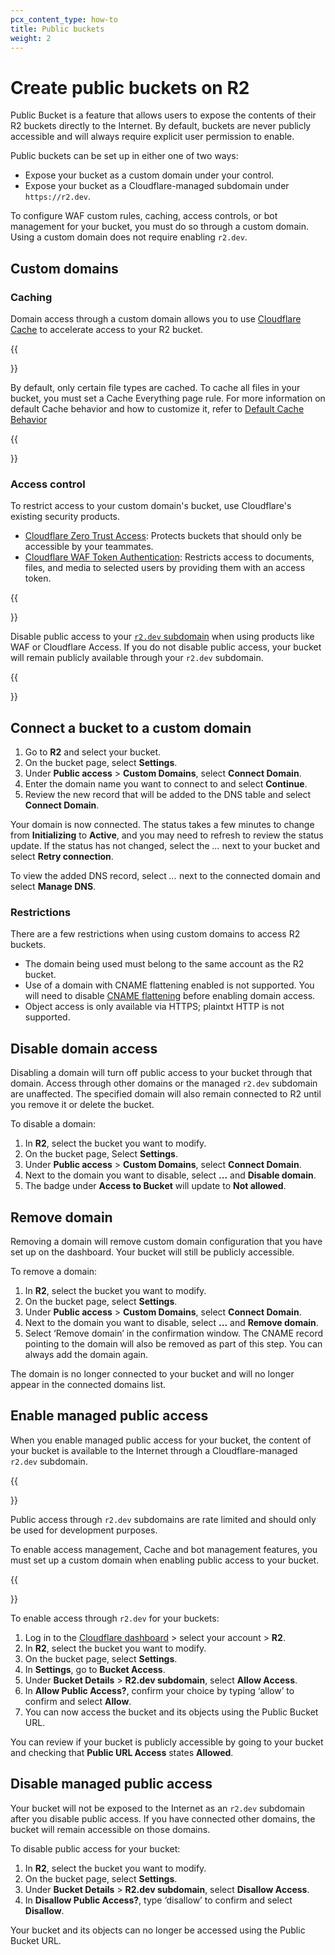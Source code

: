```yaml
---
pcx_content_type: how-to
title: Public buckets
weight: 2
---
```


# Create public buckets on R2

Public Bucket is a feature that allows users to expose the contents of their R2 buckets directly to the Internet. By default, buckets are never publicly accessible and will always require explicit user permission to enable.

Public buckets can be set up in either one of two ways:

- Expose your bucket as a custom domain under your control.
- Expose your bucket as a Cloudflare-managed subdomain under `https://r2.dev`.

To configure WAF custom rules, caching, access controls, or bot management for your bucket, you must do so through a custom domain.
Using a custom domain does not require enabling `r2.dev`.

## Custom domains

### Caching

Domain access through a custom domain allows you to use [Cloudflare Cache](/cache/) to accelerate access to your R2 bucket.

{{<Aside type="note">}}

By default, only certain file types are cached. To cache all files in your bucket, you must set a Cache Everything page rule. For more information on default Cache behavior and how to customize it, refer to [Default Cache Behavior](/cache/concepts/default-cache-behavior/#default-cached-file-extensions)

{{</Aside>}}

### Access control

To restrict access to your custom domain's bucket, use Cloudflare's existing security products.

- [Cloudflare Zero Trust Access](/cloudflare-one/applications/configure-apps): Protects buckets that should only be accessible by your teammates.
- [Cloudflare WAF Token Authentication](https://support.cloudflare.com/hc/en-us/articles/115001376488-Configuring-Token-Authentication#4NRqqMni2CYkLKlVcs0m6S): Restricts access to documents, files, and media to selected users by providing them with an access token.

{{<Aside type="warning">}}

Disable public access to your [`r2.dev` subdomain](#disable-managed-public-access) when using products like WAF or Cloudflare Access. If you do not disable public access, your bucket will remain publicly available through your `r2.dev` subdomain.

{{</Aside>}}

## Connect a bucket to a custom domain

1. Go to **R2** and select your bucket.
2. On the bucket page, select **Settings**.
3. Under **Public access** > **Custom Domains**, select **Connect Domain**.
5. Enter the domain name you want to connect to and select **Continue**.
6. Review the new record that will be added to the DNS table and select **Connect Domain**.

Your domain is now connected. The status takes a few minutes to change from **Initializing** to **Active**, and you may need to refresh to review the status update. If the status has not changed, select the *...* next to your bucket and select **Retry connection**.

To view the added DNS record, select *...* next to the connected domain and select **Manage DNS**.

### Restrictions

There are a few restrictions when using custom domains to access R2 buckets.

* The domain being used must belong to the same account as the R2 bucket.
* Use of a domain with CNAME flattening enabled is not supported. You will need to disable [CNAME flattening](/dns/cname-flattening/) before enabling domain access.
* Object access is only available via HTTPS; plaintxt HTTP is not supported.

## Disable domain access

Disabling a domain will turn off public access to your bucket through that domain. Access through other domains or the managed `r2.dev` subdomain are unaffected.
The specified domain will also remain connected to R2 until you remove it or delete the bucket.

To disable a domain:

1. In **R2**, select the bucket you want to modify.
2. On the bucket page, Select **Settings**.
3. Under **Public access** > **Custom Domains**, select **Connect Domain**.
4. Next to the domain you want to disable, select **...** and **Disable domain**.
5. The badge under **Access to Bucket** will update to **Not allowed**.

## Remove domain

Removing a domain will remove custom domain configuration that you have set up on the dashboard. Your bucket will still be publicly accessible.

To remove a domain:

1. In **R2**, select the bucket you want to modify.
2. On the bucket page, select **Settings**.
3. Under **Public access** > **Custom Domains**, select **Connect Domain**.
4. Next to the domain you want to disable, select **...** and **Remove domain**.
5. Select ‘Remove domain’ in the confirmation window. The CNAME record pointing to the domain will also be removed as part of this step. You can always add the domain again.

The domain is no longer connected to your bucket and will no longer appear in the connected domains list.

## Enable managed public access

When you enable managed public access for your bucket, the content of your bucket is available to the Internet through a Cloudflare-managed `r2.dev` subdomain.

{{<Aside type="note">}}

Public access through `r2.dev` subdomains are rate limited and should only be used for development purposes.

To enable access management, Cache and bot management features, you must set up a custom domain when enabling public access to your bucket.

{{</Aside>}}

To enable access through `r2.dev` for your buckets:

1. Log in to the [Cloudflare dashboard](https://dash.cloudflare.com) > select your account > **R2**.
2. In **R2**, select the bucket you want to modify.
3. On the bucket page, select **Settings**.
4. In **Settings**, go to **Bucket Access**.
5. Under **Bucket Details** > **R2.dev subdomain**, select **Allow Access**.
6. In **Allow Public Access?**, confirm your choice by typing ‘allow’ to confirm and select **Allow**.
7. You can now access the bucket and its objects using the Public Bucket URL.

You can review if your bucket is publicly accessible by going to your bucket and checking that **Public URL Access** states **Allowed**.

## Disable managed public access

Your bucket will not be exposed to the Internet as an `r2.dev` subdomain after you disable public access. If you have connected other domains, the bucket will remain accessible on those domains.

To disable public access for your bucket:

1. In **R2**, select the bucket you want to modify.
2. On the bucket page, select **Settings**.
3. Under **Bucket Details** > **R2.dev subdomain**, select **Disallow Access**.
4. In **Disallow Public Access?**, type ‘disallow’ to confirm and select **Disallow**.

Your bucket and its objects can no longer be accessed using the Public Bucket URL. 
